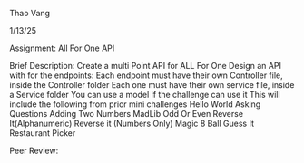 Thao Vang

1/13/25

Assignment: All For One API

Brief Description:
        Create a multi Point API for ALL For One 
        Design an API with for the endpoints:
        Each endpoint must have their own Controller file, inside the Controller folder
        Each one must have their own service file, inside a Service folder
        You can use a model if the challenge can use it
        This will include the following from prior mini challenges 
            Hello World
            Asking Questions
            Adding Two Numbers
            MadLib
            Odd Or Even
            Reverse It(Alphanumeric)
            Reverse it (Numbers Only)
            Magic 8 Ball
            Guess It
            Restaurant Picker


Peer Review: